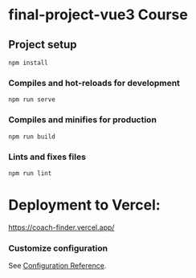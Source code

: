 # final-project-vue3 Course

## Project setup
```
npm install
```

### Compiles and hot-reloads for development
```
npm run serve
```

### Compiles and minifies for production
```
npm run build
```

### Lints and fixes files
```
npm run lint
```
# Deployment to Vercel:

https://coach-finder.vercel.app/


### Customize configuration
See [Configuration Reference](https://cli.vuejs.org/config/).

